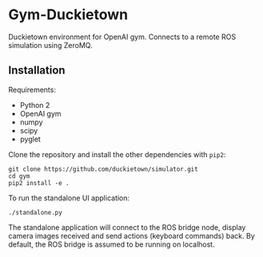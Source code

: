 # Gym-Duckietown

Duckietown environment for OpenAI gym. Connects to a remote ROS simulation
using ZeroMQ.

Installation
------------

Requirements:
- Python 2
- OpenAI gym
- numpy
- scipy
- pyglet

Clone the repository and install the other dependencies with `pip2`:

```python2
git clone https://github.com/duckietown/simulator.git
cd gym
pip2 install -e .
```

To run the standalone UI application:

```python2
./standalone.py
```

The standalone application will connect to the ROS bridge node, display
camera images received and send actions (keyboard commands) back. By
default, the ROS bridge is assumed to be running on localhost.
